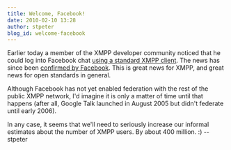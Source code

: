 ```yaml
---
title: Welcome, Facebook!
date: 2010-02-10 13:28
author: stpeter
blog_id: welcome-facebook
---
```


Earlier today a member of the XMPP developer community noticed that he could log into Facebook chat [using a standard XMPP client](http://www.deepdarc.com/2010/02/10/facebook-turns-on-xmpp-support/). The news has since been [confirmed by Facebook](http://blog.facebook.com/blog.php?post=297991732130). This is great news for XMPP, and great news for open standards in general.

Although Facebook has not yet enabled federation with the rest of the public XMPP network, I'd imagine it is only a matter of time until that happens (after all, Google Talk launched in August 2005 but didn't federate until early 2006). 

In any case, it seems that we'll need to seriously increase our informal estimates about the number of XMPP users. By about 400 million. :)
--stpeter
